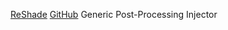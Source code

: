 
[ReShade](https://reshade.me/)
[GitHub](https://github.com/crosire/reshade)
Generic Post-Processing Injector
